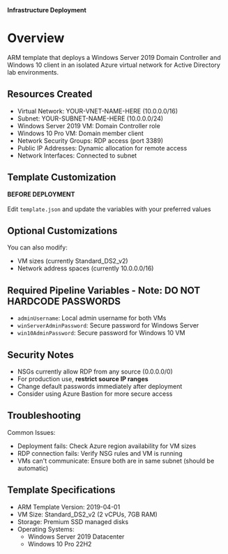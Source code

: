 **Infrastructure Deployment**
# Overview
ARM template that deploys a Windows Server 2019 Domain Controller and Windows 10 client in an isolated Azure virtual network for Active Directory lab environments.

## Resources Created
- Virtual Network: YOUR-VNET-NAME-HERE (10.0.0.0/16)
- Subnet: YOUR-SUBNET-NAME-HERE (10.0.0.0/24)
- Windows Server 2019 VM: Domain Controller role
- Windows 10 Pro VM: Domain member client
- Network Security Groups: RDP access (port 3389)
- Public IP Addresses: Dynamic allocation for remote access
- Network Interfaces: Connected to subnet

## Template Customization
**BEFORE DEPLOYMENT**
<br></br>
Edit `template.json` and update the variables with your preferred values

## Optional Customizations
You can also modify:
- VM sizes (currently Standard_DS2_v2)
- Network address spaces (currently 10.0.0.0/16)

## Required Pipeline Variables - Note: DO NOT HARDCODE PASSWORDS
- `adminUsername`: Local admin username for both VMs
- `winServerAdminPassword`: Secure password for Windows Server
- `win10AdminPassword`: Secure password for Windows 10 VM

## Security Notes
- NSGs currently allow RDP from any source (0.0.0.0/0)
- For production use, **restrict source IP ranges**
- Change default passwords immediately after deployment
- Consider using Azure Bastion for more secure access

## Troubleshooting
Common Issues:
- Deployment fails: Check Azure region availability for VM sizes
- RDP connection fails: Verify NSG rules and VM is running
- VMs can't communicate: Ensure both are in same subnet (should be automatic)

## Template Specifications
- ARM Template Version: 2019-04-01
- VM Size: Standard_DS2_v2 (2 vCPUs, 7GB RAM)
- Storage: Premium SSD managed disks
- Operating Systems:
  - Windows Server 2019 Datacenter
  - Windows 10 Pro 22H2
